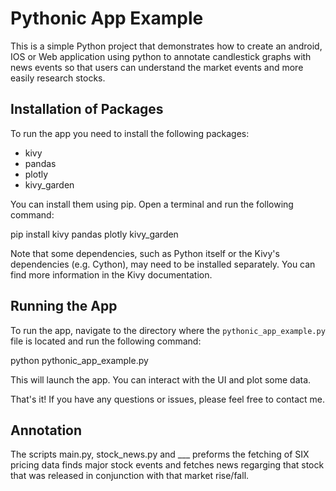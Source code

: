# Pythonic App Example

This is a simple Python project that demonstrates how to create an android, IOS or Web application using python to annotate candlestick graphs with news events so that users can understand the market events and more easily research stocks.

## Installation of Packages

To run the app you need to install the following packages:

- kivy
- pandas
- plotly
- kivy_garden

You can install them using pip. Open a terminal and run the following command:

pip install kivy pandas plotly kivy_garden


Note that some dependencies, such as Python itself or the Kivy's dependencies (e.g. Cython), may need to be installed separately. You can find more information in the Kivy documentation.

## Running the App

To run the app, navigate to the directory where the `pythonic_app_example.py` file is located and run the following command:

python pythonic_app_example.py


This will launch the app. You can interact with the UI and plot some data.

That's it! If you have any questions or issues, please feel free to contact me.

## Annotation

The scripts main.py, stock_news.py and ___ preforms the fetching of SIX pricing data finds major stock events and fetches news regarging that stock that was released in conjunction with that market rise/fall. 

